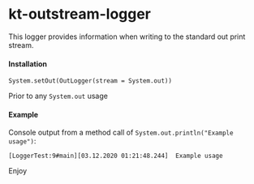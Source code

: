 # kt-outstream-logger
This logger provides information when writing to the standard out print stream.

#### Installation
```System.setOut(OutLogger(stream = System.out))```

Prior to any `System.out` usage

#### Example
Console output from a method call of `System.out.println("Example usage")`:

```[LoggerTest:9#main][03.12.2020 01:21:48.244]  Example usage```

Enjoy